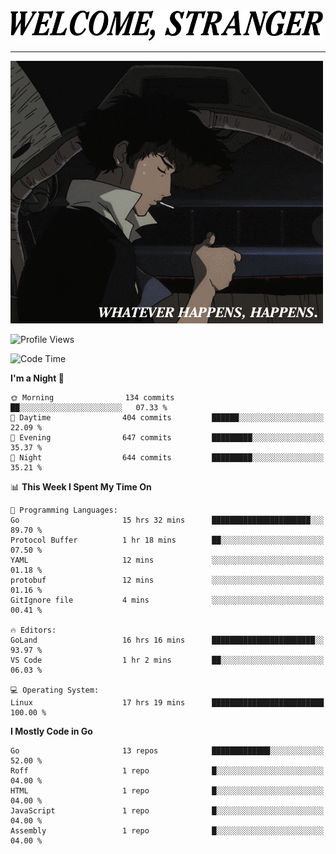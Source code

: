 <picture>
  <source media="(prefers-color-scheme: dark)" srcset="./headers/welcome_white.png">
  <img alt="WELCOME, STRANGER" src="./headers/welcome.png" width="500">
</picture>

<hr>

![Whatever happens, happens](./whatever_happens.gif)

![Profile Views](https://komarev.com/ghpvc/?username=darleet&color=blue)

<!--START_SECTION:waka-->
![Code Time](http://img.shields.io/badge/Code%20Time-112%20hrs%2013%20mins-blue)

**I'm a Night 🦉** 

```text
🌞 Morning                134 commits         ██░░░░░░░░░░░░░░░░░░░░░░░   07.33 % 
🌆 Daytime                404 commits         ██████░░░░░░░░░░░░░░░░░░░   22.09 % 
🌃 Evening                647 commits         █████████░░░░░░░░░░░░░░░░   35.37 % 
🌙 Night                  644 commits         █████████░░░░░░░░░░░░░░░░   35.21 % 
```


📊 **This Week I Spent My Time On** 

```text
💬 Programming Languages: 
Go                       15 hrs 32 mins      ██████████████████████░░░   89.70 % 
Protocol Buffer          1 hr 18 mins        ██░░░░░░░░░░░░░░░░░░░░░░░   07.50 % 
YAML                     12 mins             ░░░░░░░░░░░░░░░░░░░░░░░░░   01.18 % 
protobuf                 12 mins             ░░░░░░░░░░░░░░░░░░░░░░░░░   01.16 % 
GitIgnore file           4 mins              ░░░░░░░░░░░░░░░░░░░░░░░░░   00.41 % 

🔥 Editors: 
GoLand                   16 hrs 16 mins      ███████████████████████░░   93.97 % 
VS Code                  1 hr 2 mins         ██░░░░░░░░░░░░░░░░░░░░░░░   06.03 % 

💻 Operating System: 
Linux                    17 hrs 19 mins      █████████████████████████   100.00 % 
```

**I Mostly Code in Go** 

```text
Go                       13 repos            █████████████░░░░░░░░░░░░   52.00 % 
Roff                     1 repo              █░░░░░░░░░░░░░░░░░░░░░░░░   04.00 % 
HTML                     1 repo              █░░░░░░░░░░░░░░░░░░░░░░░░   04.00 % 
JavaScript               1 repo              █░░░░░░░░░░░░░░░░░░░░░░░░   04.00 % 
Assembly                 1 repo              █░░░░░░░░░░░░░░░░░░░░░░░░   04.00 % 
```




<!--END_SECTION:waka-->
